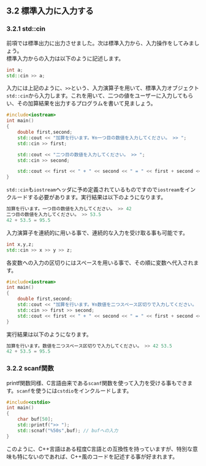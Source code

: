 ## 3.2 標準入力に入力する

### 3.2.1 std::cin
前項では標準出力に出力させました。次は標準入力から、入力操作をしてみましょう。<br>標準入力からの入力は以下のように記述します。<br>
```cpp
int a;
std::cin >> a;
```
入力には上記のように、`>>`という、入力演算子を用いて、標準入力オブジェクト<code>std::cin</code>から入力します。これを用いて、二つの値をユーザーに入力してもらい、その加算結果を出力するプログラムを書いて見ましょう。
```cpp
#include<iostream>
int main()
{
    double first,second;
    std::cout << "加算を行います。¥n一つ目の数値を入力してください。 >> ";
    std::cin >> first;

    std::cout << "二つ目の数値を入力してください。 >> ";
    std::cin >> second;

    std::cout << first << " + " << second << " = " << first + second << std::endl;
}
```
`std::cin`も`iostream`ヘッダに予め定義されているものですので`iostream`をインクルードする必要があります。実行結果は以下のようになります。

```cpp
加算を行います。一つ目の数値を入力してください。 >> 42
二つ目の数値を入力してください。 >> 53.5
42 + 53.5 = 95.5
```

入力演算子を連続的に用いる事で、連続的な入力を受け取る事も可能です。

```cpp
int x,y,z;
std::cin >> x >> y >> z;
```
各変数への入力の区切りにはスペースを用いる事で、その順に変数へ代入されます。

```cpp
#include<iostream>
int main()
{
    double first,second;
    std::cout << "加算を行います。¥n数値を二つスペース区切りで入力してください。 >> ";
    std::cin >> first >> second;
    std::cout << first << " + " << second << " = " << first + second << std::endl;
}
```
実行結果は以下のようになります。

```cpp
加算を行います。数値を二つスペース区切りで入力してください。 >> 42 53.5
42 + 53.5 = 95.5
```

### 3.2.2 scanf関数
printf関数同様、C言語由来である`scanf`関数を使って入力を受ける事もできます。`scanf`を使うには`cstdio`をインクルードします。
```cpp
#include<cstdio>
int main()
{
    char buf[50];
    std::printf(">> ");
    std::scnaf("%50s",buf); // bufへの入力
}
```


このように、C++言語はある程度C言語との互換性を持っていますが、特別な意味も特にないのであれば、C++風のコードを記述する事が好まれます。

